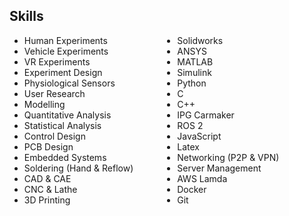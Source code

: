<style>
.skills {
  column-gap: 5em;
  width: fit-content;
  column-count: 2;
  margin-block-start: 1em;
  margin-block-end: 1em;
}
</style>

## Skills

<div>
  <ul class="skills">
    <li> Human Experiments </li>
    <li> Vehicle Experiments </li>
    <li> VR Experiments </li>
    <li> Experiment Design </li>
    <li> Physiological Sensors </li>
    <li> User Research </li>
    <li> Modelling </li>
    <li> Quantitative Analysis </li>
    <li> Statistical Analysis </li>
    <li> Control Design </li>
    <li> PCB Design </li>
    <li> Embedded Systems </li>    
    <li> Soldering (Hand & Reflow) </li>
    <li> CAD & CAE </li>
    <li> CNC & Lathe </li>
    <li> 3D Printing </li>
    <li> Solidworks </li>
    <li> ANSYS </li>
    <li> MATLAB </li>
    <li> Simulink </li>
    <li> Python </li>
    <li> C </li>
    <li> C++ </li>
    <li> IPG Carmaker </li>
    <li> ROS 2 </li>
    <li> JavaScript </li>
    <li> Latex </li>
    <li> Networking (P2P & VPN) </li>
    <li> Server Management </li>
    <li> AWS Lamda </li>
    <li> Docker </li>
    <li> Git </li>
    
  </ul>
</div>

